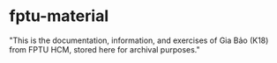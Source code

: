 # fptu-material
"This is the documentation, information, and exercises of Gia Bảo (K18) from FPTU HCM, stored here for archival purposes."
